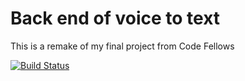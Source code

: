 # Back end of voice to text  

This is a remake of my final project from Code Fellows  

[![Build Status](https://travis-ci.org/SpenGietz/back-voice-to-text.svg?branch=master)](https://travis-ci.org/SpenGietz/back-voice-to-text)
